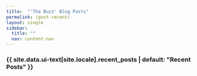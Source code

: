 ```yaml
--- 
title:  "'The Buzz' Blog Posts"
permalink: /post-recent/
layout: single
sidebar:
  title: ""
  nav: content-nav
---
```


<h3 class="archive__subtitle">{{ site.data.ui-text[site.locale].recent_posts | default: "Recent Posts" }}</h3>